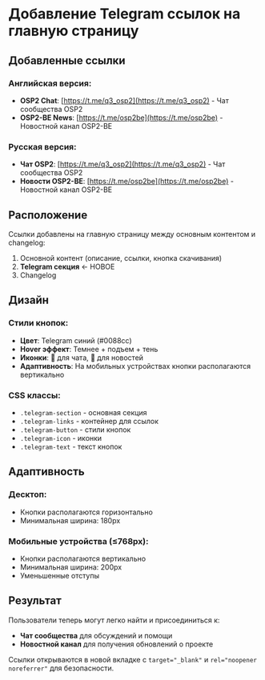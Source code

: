 # Добавление Telegram ссылок на главную страницу

## Добавленные ссылки

### Английская версия:
- **OSP2 Chat**: [https://t.me/q3_osp2](https://t.me/q3_osp2) - Чат сообщества OSP2
- **OSP2-BE News**: [https://t.me/osp2be](https://t.me/osp2be) - Новостной канал OSP2-BE

### Русская версия:
- **Чат OSP2**: [https://t.me/q3_osp2](https://t.me/q3_osp2) - Чат сообщества OSP2
- **Новости OSP2-BE**: [https://t.me/osp2be](https://t.me/osp2be) - Новостной канал OSP2-BE

## Расположение

Ссылки добавлены на главную страницу между основным контентом и changelog:
1. Основной контент (описание, ссылки, кнопка скачивания)
2. **Telegram секция** ← НОВОЕ
3. Changelog

## Дизайн

### Стили кнопок:
- **Цвет**: Telegram синий (#0088cc)
- **Hover эффект**: Темнее + подъем + тень
- **Иконки**: 💬 для чата, 📢 для новостей
- **Адаптивность**: На мобильных устройствах кнопки располагаются вертикально

### CSS классы:
- `.telegram-section` - основная секция
- `.telegram-links` - контейнер для ссылок
- `.telegram-button` - стили кнопок
- `.telegram-icon` - иконки
- `.telegram-text` - текст кнопок

## Адаптивность

### Десктоп:
- Кнопки располагаются горизонтально
- Минимальная ширина: 180px

### Мобильные устройства (≤768px):
- Кнопки располагаются вертикально
- Минимальная ширина: 200px
- Уменьшенные отступы

## Результат

Пользователи теперь могут легко найти и присоединиться к:
- **Чат сообщества** для обсуждений и помощи
- **Новостной канал** для получения обновлений о проекте

Ссылки открываются в новой вкладке с `target="_blank"` и `rel="noopener noreferrer"` для безопасности.
